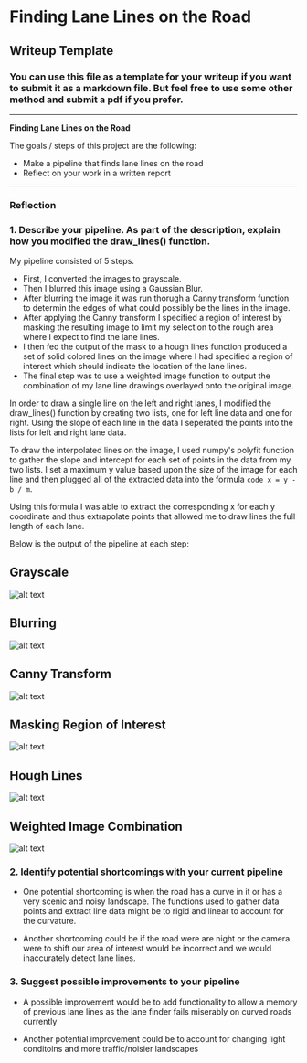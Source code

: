 # **Finding Lane Lines on the Road** 

## Writeup Template

### You can use this file as a template for your writeup if you want to submit it as a markdown file. But feel free to use some other method and submit a pdf if you prefer.

---

**Finding Lane Lines on the Road**

The goals / steps of this project are the following:
* Make a pipeline that finds lane lines on the road
* Reflect on your work in a written report


[//]: # (Image References)

[gray]: ./grayscale_imgs/solidWhiteCurve.jpg "Grayscale"
[blurred]: ./blurred_imgs/solidWhiteCurve.jpg "Blurred"
[canny]: ./canny_imgs/solidWhiteCurve.jpg "Canny"
[masked]: ./masked_imgs/solidWhiteCurve.jpg "Masked"
[hough]: ./hough_imgs/solidWhiteCurve.jpg "Hough"
[weighted]: ./weighted_imgs/solidWhiteCurve.jpg "Weighted"

---

### Reflection

### 1. Describe your pipeline. As part of the description, explain how you modified the draw_lines() function.

My pipeline consisted of 5 steps. 
  - First, I converted the images to grayscale.
  - Then I blurred this image using a Gaussian Blur.
  - After blurring the image it was run thorugh a Canny transform function to determin the edges of what could possibly be the lines in the image.
  - After applying the Canny transform I specified a region of interest by masking the resulting image to limit my selection to the rough area where I expect to find the lane lines.
  - I then fed the output of the mask to a hough lines function produced a set of solid colored lines on the image where I had specified a region of interest which should indicate the location of the lane lines.
  - The final step was to use a weighted image function to output the combination of my lane line drawings overlayed onto the original image.

In order to draw a single line on the left and right lanes, I modified the draw_lines() function by creating two lists, one for left line data and one for right. Using the slope of each line in the data I seperated the points into the lists for left and right lane data. 

To draw the interpolated lines on the image, I used numpy's polyfit function to gather the slope and intercept for each set of points in the data from my two lists. I set a maximum y value based upon the size of the image for each line and then plugged all of the extracted data into the formula 
```code x = y - b / m```.

Using this formula I was able to extract the corresponding x for each y coordinate and thus extrapolate points that allowed me to draw lines the full length of each lane.

Below is the output of the pipeline at each step:

## Grayscale
![alt text][gray]
## Blurring
![alt text][blurred]
## Canny Transform
![alt text][canny]
## Masking Region of Interest
![alt text][masked]
## Hough Lines
![alt text][hough]
## Weighted Image Combination
![alt text][weighted]


### 2. Identify potential shortcomings with your current pipeline


- One potential shortcoming is when the road has a curve in it or has a very scenic and noisy landscape. The functions used to gather data points and extract line data might be to rigid and linear to account for the curvature.

- Another shortcoming could be if the road were are night or the camera were to shift our area of interest would be incorrect and we would inaccurately detect lane lines.


### 3. Suggest possible improvements to your pipeline
- A possible improvement would be to add functionality to allow a memory of previous lane lines as the lane finder fails miserably on curved roads currently

- Another potential improvement could be to account for changing light conditoins and more traffic/noisier landscapes
